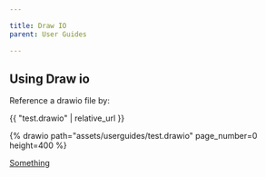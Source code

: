 ```yaml
---

title: Draw IO
parent: User Guides

---
```

## Using Draw io

Reference a drawio file by:

{{ "test.drawio" | relative_url }}

{% drawio path="assets/userguides/test.drawio" page_number=0 height=400 %}

[Something](test.drawio)

